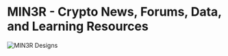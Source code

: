 # MIN3R - Crypto News, Forums, Data, and Learning Resources

![MIN3R Designs](https://github.com/jsebastiane/miner_app/assets/52160775/fbbe3acf-3ddd-4c1a-8451-b9f8c94866dd)
